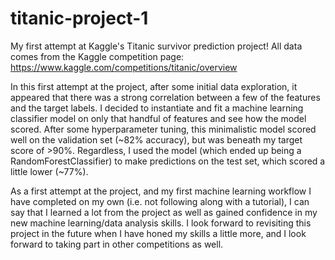 # titanic-project-1
My first attempt at Kaggle's Titanic survivor prediction project! All data comes from the Kaggle competition page: https://www.kaggle.com/competitions/titanic/overview

In this first attempt at the project, after some initial data exploration, it appeared that there was a strong correlation between a few of the features and the target labels. I decided to instantiate and fit a machine learning classifier model on only that handful of features and see how the model scored. After some hyperparameter tuning, this minimalistic model scored well on the validation set (~82% accuracy), but was beneath my target score of >90%. Regardless, I used the model (which ended up being a RandomForestClassifier) to make predictions on the test set, which scored a little lower (~77%).

As a first attempt at the project, and my first machine learning workflow I have completed on my own (i.e. not following along with a tutorial), I can say that I learned a lot from the project as well as gained confidence in my new machine learning/data analysis skills. I look forward to revisiting this project in the future when I have honed my skills a little more, and I look forward to taking part in other competitions as well.
